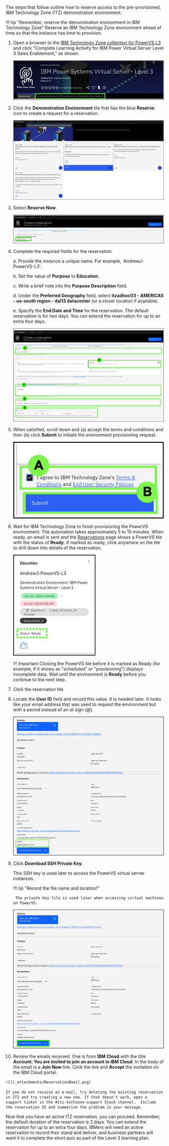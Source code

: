 The steps that follow outline how to reserve access to the pre-provisioned, IBM Technology Zone (ITZ) demonstration environment.

!!! tip "Remember, reserve the demonstration environment in IBM Technology Zone"
    Reserve an IBM Technology Zone environment ahead of time so that the instance has time to provision.

1. Open a browser to the <a href="https://techzone.ibm.com/collection/ibm-power-virtual-server-level-3" target="_blank">IBM Technology Zone collection for PowerVS L3</a> and click "Complete Learning Activity for IBM Power Virtual Server Level 3 Sales Enablement," as shown.

    ![](_attachments/part1_step1.png)

2. Click the **Demonstration Environment** tile that has the blue **Reserve** icon to create a request for a reservation.

    ![](_attachments/part1_step2.png)

3. Select **Reserve Now**.

    ![](_attachments/ReserveNow.png)

4. Complete the required fields for the reservation.

    a. Provide the instance a unique name. For example, 'AndrewJ-PowerVS-L3'.
  
    b. Set the value of **Purpose** to **Education**.
  
    c. Write a brief note into the **Purpose Description** field.
  
    d. Under the **Preferred Geography** field, select **itzadhoc03 - AMERICAS - us-south region - dal13 datacenter** (or a closer location if available).
  
    e. Specify the **End Date and Time** for the reservation. The default reservation is for two days. You can extend the reservation for up to an extra four days.

    ![](_attachments/ReservationInputs.png)


5. When satisfied, scroll down and (a) accept the terms and conditions and then (b) click **Submit** to initiate the environment provisioning request.

    ![](_attachments/ReservationSubmit2.png)

6. Wait for IBM Technology Zone to finish provisioning the PowerVS environment. The automation takes approximately 5 to 10 minutes. When ready, an email is sent _and_ the <a href="https://techzone.ibm.com/my/reservations" target="_blank">Reservations</a> page shows a PowerVS tile with the status of **Ready**. If marked as ready, click anywhere on the tile to drill down into details of the reservation.

    ![](_attachments/ReservationReady.png)

    !!! Important
        Clicking the PowerVS tile before it is marked as Ready (for example, if it shows as "scheduled" or "provisioning") displays incomplete data. Wait until the environment is **Ready** before you continue to the next step.

7. Click the reservation tile.

8. Locate the **User ID** field and record this value. It is needed later. It looks like your email address that was used to request the environment but with a period instead of an *at* sign (@).

    ![](_attachments/ReservationUserID.png)

9. Click **Download SSH Private Key**.

    This SSH key is used later to access the PowerVS virtual server instances.

    !!! tip "Record the file name and location!"
    
        The private key file is used later when accessing virtual machines on PowerVS.

    ![](_attachments/ReservationSSHkey.png)

10.  Review the emails received. One is from **IBM Cloud** with the title **Account: You are invited to join an account in IBM Cloud**. In the body of the email is a **Join Now** link. Click the link and **Accept** the invitation on the IBM Cloud portal.

    ![](_attachments/ReservationEmail.png)

    If you do not receive an e-mail, try deleting the existing reservation in ITZ and try creating a new one. If that doesn't work, open a support ticket in the #itz-techzone-support Slack channel.  Include the reservation ID and summarize the problem in your message.

Now that you have an active ITZ reservation, you can proceed. Remember, the default duration of the reservation is 2 days. You can extend the reservation for up to an extra four days. IBMers will need an active reservation to record their stand and deliver, and business partners will want it to complete the short quiz as part of the Level 3 learning plan.